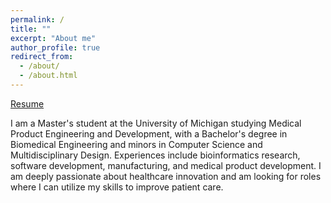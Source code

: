 ```yaml
---
permalink: /
title: ""
excerpt: "About me"
author_profile: true
redirect_from: 
  - /about/
  - /about.html
---
```


[Resume](https://smenon02.github.io/files/Suraj_Menon_Resume.pdf)

I am a Master's student at the University of Michigan studying Medical Product Engineering and Development, with a Bachelor's degree in Biomedical Engineering and minors in Computer Science and Multidisciplinary Design. Experiences include bioinformatics research, software development, manufacturing, and medical product development. I am deeply passionate about healthcare innovation and am looking for roles where I can utilize my skills to improve patient care.
